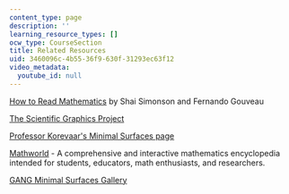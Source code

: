 ```yaml
---
content_type: page
description: ''
learning_resource_types: []
ocw_type: CourseSection
title: Related Resources
uid: 3460096c-4b55-36f9-630f-31293ec63f12
video_metadata:
  youtube_id: null
---
```


[How to Read Mathematics](http://www.stonehill.edu/compsci/History_Math/math-read.htm) by Shai Simonson and Fernando Gouveau

[The Scientific Graphics Project](http://www.msri.org/publications/sgp/SGP/)

[Professor Korevaar's Minimal Surfaces page](http://www.math.utah.edu/~korevaar/minimalsurfaces/)

[Mathworld](http://mathworld.wolfram.com/topics/MinimalSurfaces.html) - A comprehensive and interactive mathematics encyclopedia intended for students, educators, math enthusiasts, and researchers.

[GANG Minimal Surfaces Gallery](http://www.gang.umass.edu/gallery/min/)